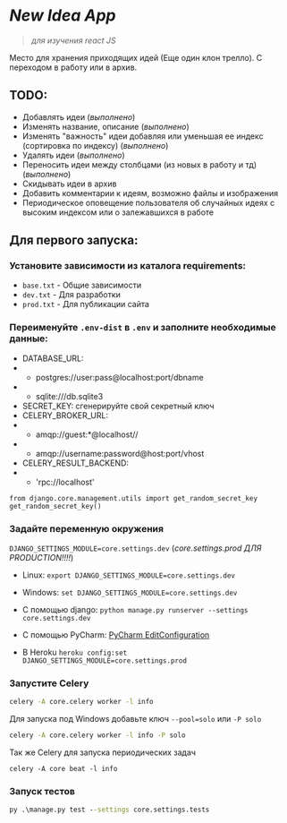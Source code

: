 # *New Idea App*
> *для изучения react JS*

Место для хранения приходящих идей (Еще один клон трелло). С переходом в работу или в архив.

## TODO:
* Добавлять идеи (*выполнено*)
* Изменять название, описание (*выполнено*)
* Изменять "важность" идеи добавляя или уменьшая ее индекс (сортировка по индексу) (*выполнено*)
* Удалять идеи (*выполнено*)
* Переносить идеи между столбцами (из новых в работу и тд) (*выполнено*)
* Скидывать идеи в архив
* Добавить комментарии к идеям, возможно файлы и изображения 
* Периодическое оповещение пользователя об случайных идеях с высоким индексом или о залежавшихся в работе



## Для первого запуска:

### Установите зависимости из каталога requirements:
* `base.txt` - Общие зависимости
* `dev.txt` - Для разработки
* `prod.txt` - Для публикации сайта

### Переименуйте `.env-dist` в `.env` и заполните необходимые данные:

* DATABASE_URL: 
* * postgres://user:pass@localhost:port/dbname
* * sqlite:///db.sqlite3
* SECRET_KEY: сгенерируйте свой секретный ключ 
* CELERY_BROKER_URL:
* * amqp://guest:*@localhost//
* * amqp://username:password@host:port/vhost
* CELERY_RESULT_BACKEND:
* * 'rpc://localhost'
```
from django.core.management.utils import get_random_secret_key 
get_random_secret_key()
```

### Задайте переменную окружения 
`DJANGO_SETTINGS_MODULE=core.settings.dev` (*core.settings.prod ДЛЯ PRODUCTION!!!!*)
* Linux: `export DJANGO_SETTINGS_MODULE=core.settings.dev`
* Windows: `set DJANGO_SETTINGS_MODULE=core.settings.dev`
* С помощью django: `python manage.py runserver --settings core.settings.dev`
* C помощью PyCharm: [PyCharm EditConfiguration](https://stackoverflow.com/a/42708480/16184934)

* В Heroku `heroku config:set DJANGO_SETTINGS_MODULE=core.settings.prod`

### Запустите Celery
```cmd
celery -A core.celery worker -l info
```
Для запуска под Windows добавьте ключ `--pool=solo` или `-P solo`
```cmd
celery -A core.celery worker -l info -P solo
```

Так же Celery для запуска периодических задач
```
celery -A core beat -l info
```

### Запуск тестов
```cmd
py .\manage.py test --settings core.settings.tests
```